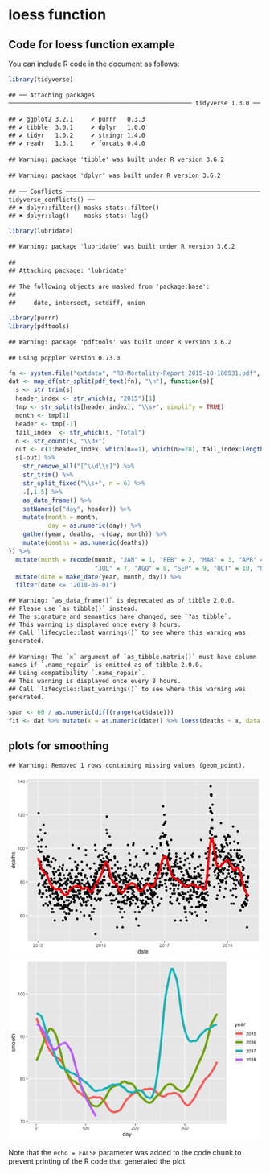 loess function
================

## Code for loess function example

You can include R code in the document as
    follows:

``` r
library(tidyverse)
```

    ## ── Attaching packages ─────────────────────────────────────────────────── tidyverse 1.3.0 ──

    ## ✔ ggplot2 3.2.1     ✔ purrr   0.3.3
    ## ✔ tibble  3.0.1     ✔ dplyr   1.0.0
    ## ✔ tidyr   1.0.2     ✔ stringr 1.4.0
    ## ✔ readr   1.3.1     ✔ forcats 0.4.0

    ## Warning: package 'tibble' was built under R version 3.6.2

    ## Warning: package 'dplyr' was built under R version 3.6.2

    ## ── Conflicts ────────────────────────────────────────────────────── tidyverse_conflicts() ──
    ## ✖ dplyr::filter() masks stats::filter()
    ## ✖ dplyr::lag()    masks stats::lag()

``` r
library(lubridate)
```

    ## Warning: package 'lubridate' was built under R version 3.6.2

    ## 
    ## Attaching package: 'lubridate'

    ## The following objects are masked from 'package:base':
    ## 
    ##     date, intersect, setdiff, union

``` r
library(purrr)
library(pdftools)
```

    ## Warning: package 'pdftools' was built under R version 3.6.2

    ## Using poppler version 0.73.0

``` r
fn <- system.file("extdata", "RD-Mortality-Report_2015-18-180531.pdf", package="dslabs")
dat <- map_df(str_split(pdf_text(fn), "\n"), function(s){
  s <- str_trim(s)
  header_index <- str_which(s, "2015")[1]
  tmp <- str_split(s[header_index], "\\s+", simplify = TRUE)
  month <- tmp[1]
  header <- tmp[-1]
  tail_index  <- str_which(s, "Total")
  n <- str_count(s, "\\d+")
  out <- c(1:header_index, which(n==1), which(n>=28), tail_index:length(s))
  s[-out] %>%
    str_remove_all("[^\\d\\s]") %>%
    str_trim() %>%
    str_split_fixed("\\s+", n = 6) %>%
    .[,1:5] %>%
    as_data_frame() %>% 
    setNames(c("day", header)) %>%
    mutate(month = month,
           day = as.numeric(day)) %>%
    gather(year, deaths, -c(day, month)) %>%
    mutate(deaths = as.numeric(deaths))
}) %>%
  mutate(month = recode(month, "JAN" = 1, "FEB" = 2, "MAR" = 3, "APR" = 4, "MAY" = 5, "JUN" = 6, 
                        "JUL" = 7, "AGO" = 8, "SEP" = 9, "OCT" = 10, "NOV" = 11, "DEC" = 12)) %>%
  mutate(date = make_date(year, month, day)) %>%
  filter(date <= "2018-05-01")
```

    ## Warning: `as_data_frame()` is deprecated as of tibble 2.0.0.
    ## Please use `as_tibble()` instead.
    ## The signature and semantics have changed, see `?as_tibble`.
    ## This warning is displayed once every 8 hours.
    ## Call `lifecycle::last_warnings()` to see where this warning was generated.

    ## Warning: The `x` argument of `as_tibble.matrix()` must have column names if `.name_repair` is omitted as of tibble 2.0.0.
    ## Using compatibility `.name_repair`.
    ## This warning is displayed once every 8 hours.
    ## Call `lifecycle::last_warnings()` to see where this warning was generated.

``` r
span <- 60 / as.numeric(diff(range(dat$date)))
fit <- dat %>% mutate(x = as.numeric(date)) %>% loess(deaths ~ x, data = ., span = span, degree = 1)
```

## plots for smoothing

    ## Warning: Removed 1 rows containing missing values (geom_point).

![](knit_loess_smoothing_files/figure-gfm/pressure-1.png)<!-- -->![](knit_loess_smoothing_files/figure-gfm/pressure-2.png)<!-- -->

Note that the `echo = FALSE` parameter was added to the code chunk to
prevent printing of the R code that generated the plot.
